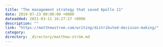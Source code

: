```yaml
---
title: "The management strategy that saved Apollo 11"
date: 2019-07-23 00:00:00 +0000
dateadded: 2021-03-11 16:27:27 +0000
description: ""
link: "https://matthewstrom.com/writing/distributed-decision-making/"
category:
directory: _directory/matthew-ström.md
---
```


